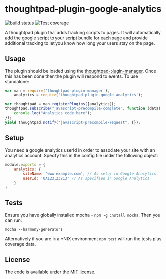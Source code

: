 thoughtpad-plugin-google-analytics
=================================

[![build status][travis-image]][travis-url]
[![Test coverage][coveralls-image]][coveralls-url]

A thoughtpad plugin that adds tracking scripts to pages. It will automatically add the google script to your script bundle for each page and provide additional tracking to let you know how long your users stay on the page.

## Usage

The plugin should be loaded using the [thoughtpad-plugin-manager](https://github.com/thoughtpad/thoughtpad-plugin-manager). Once this has been done then the plugin will respond to events. To use standalone:

```JavaScript
var man = require('thoughtpad-plugin-manager'),
    analytics = require('thoughtpad-plugin-google-analytics');

var thoughtpad = man.registerPlugins([analytics]);
thoughtpad.subscribe("javascript-precompile-complete", function (data) {
    console.log("Analytics code here"); 
});
yield thoughtpad.notify("javascript-precompile-request", {});
```

## Setup

You need a google analytics userId in order to associate your site with an analytics account. Specify this in the config file under the following object:

```JavaScript
module.exports = {
	analytics: {
		siteName: 'www.example.com', // As setup in Google Analytics
		userId: 'UA123123213' // As specified in Google Analytics
	}
}
```

## Tests

Ensure you have globally installed mocha - `npm -g install mocha`. Then you can run:

`mocha --harmony-generators`

Alternatively if you are in a *NIX environment `npm test` will run the tests plus coverage data.

## License

The code is available under the [MIT license](http://deif.mit-license.org/).

[travis-image]: https://img.shields.io/travis/thoughtpad/thoughtpad-plugin-google-analytics/master.svg?style=flat-square
[travis-url]: https://travis-ci.org/thoughtpad/thoughtpad-plugin-google-analytics
[coveralls-image]: https://img.shields.io/coveralls/thoughtpad/thoughtpad-plugin-google-analytics/master.svg?style=flat-square
[coveralls-url]: https://coveralls.io/r/thoughtpad/thoughtpad-plugin-google-analytics?branch=master
